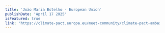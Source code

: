 ```yaml
---
title: 'João Maria Botelho - European Union'
publishDate: 'April 17 2025'
isFeatured: true
link: 'https://climate-pact.europa.eu/meet-community/climate-pact-ambassadors/joao-maria-botelho_en'
---
```

